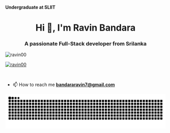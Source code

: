 


<h4>Undergraduate at SLIIT</h4>
<h1 align="center">Hi 👋, I'm Ravin Bandara</h1>
<h3 align="center">A passionate Full-Stack developer from Srilanka</h3>

<p align="left"> <img src="https://komarev.com/ghpvc/?username=ravin00&label=Profile%20views&color=0e75b6&style=flat" alt="ravin00" /> </p>

<p align="left"> <a href="https://github.com/ryo-ma/github-profile-trophy"><img src="https://github-profile-trophy.vercel.app/?username=ravin00" alt="ravin00" /></a> </p>

<p align="left"> <a href="https://twitter.com/" target="blank"><img src="https://img.shields.io/twitter/follow/?logo=twitter&style=for-the-badge" alt="" /></a> </p>

- 📫 How to reach me **bandararavin7@gmail.com**



![snake gif](https://github.com/ravin00/ravin00/blob/output/snake.svg)
